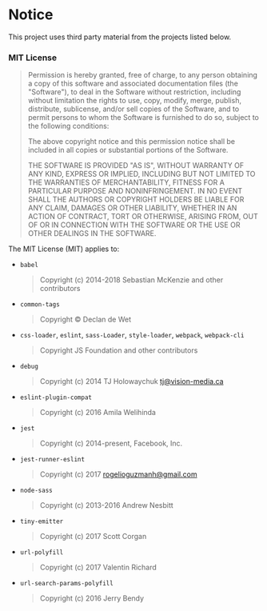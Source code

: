 # Notice

This project uses third party material from the projects listed below.

### MIT License

> Permission is hereby granted, free of charge, to any person obtaining a copy
> of this software and associated documentation files (the "Software"), to deal
> in the Software without restriction, including without limitation the rights
> to use, copy, modify, merge, publish, distribute, sublicense, and/or sell
> copies of the Software, and to permit persons to whom the Software is
> furnished to do so, subject to the following conditions:
>
> The above copyright notice and this permission notice shall be included in all
> copies or substantial portions of the Software.
>
> THE SOFTWARE IS PROVIDED "AS IS", WITHOUT WARRANTY OF ANY KIND, EXPRESS OR
> IMPLIED, INCLUDING BUT NOT LIMITED TO THE WARRANTIES OF MERCHANTABILITY,
> FITNESS FOR A PARTICULAR PURPOSE AND NONINFRINGEMENT. IN NO EVENT SHALL THE
> AUTHORS OR COPYRIGHT HOLDERS BE LIABLE FOR ANY CLAIM, DAMAGES OR OTHER
> LIABILITY, WHETHER IN AN ACTION OF CONTRACT, TORT OR OTHERWISE, ARISING FROM,
> OUT OF OR IN CONNECTION WITH THE SOFTWARE OR THE USE OR OTHER DEALINGS IN THE
> SOFTWARE.

The MIT License (MIT) applies to:

  - `babel`
    > Copyright (c) 2014-2018 Sebastian McKenzie and other contributors

  - `common-tags`
    > Copyright © Declan de Wet

  - `css-loader`, `eslint`, `sass-Loader`, `style-loader`, `webpack`, `webpack-cli`
    > Copyright JS Foundation and other contributors

  - `debug`
    > Copyright (c) 2014 TJ Holowaychuk <tj@vision-media.ca>

  - `eslint-plugin-compat`
    > Copyright (c) 2016 Amila Welihinda

  - `jest`
    > Copyright (c) 2014-present, Facebook, Inc.

  - `jest-runner-eslint`
    > Copyright (c) 2017  <rogelioguzmanh@gmail.com>

  - `node-sass`
    > Copyright (c) 2013-2016 Andrew Nesbitt

  - `tiny-emitter`
    > Copyright (c) 2017 Scott Corgan

  - `url-polyfill`
    > Copyright (c) 2017 Valentin Richard

  - `url-search-params-polyfill`
    > Copyright (c) 2016 Jerry Bendy
